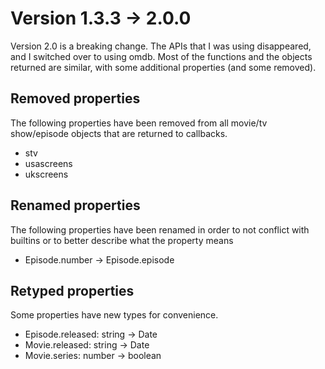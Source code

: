 # Version 1.3.3 -> 2.0.0

Version 2.0 is a breaking change. The APIs that I was using disappeared, and I
switched over to using omdb. Most of the functions and the objects returned
are similar, with some additional properties (and some removed).

## Removed properties

The following properties have been removed from all movie/tv show/episode
objects that are returned to callbacks.

* stv
* usascreens
* ukscreens

## Renamed properties

The following properties have been renamed in order to not conflict with
builtins or to better describe what the property means

* Episode.number -> Episode.episode

## Retyped properties

Some properties have new types for convenience.

* Episode.released: string -> Date
* Movie.released: string -> Date
* Movie.series: number -> boolean
